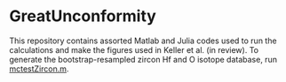 # GreatUnconformity

This repository contains assorted Matlab and Julia codes used to run the calculations and make the figures used in Keller et al. (in review). To generate the bootstrap-resampled zircon Hf and O isotope database, run [mctestZircon.m](zirconHfO/mctestZircon.m).


